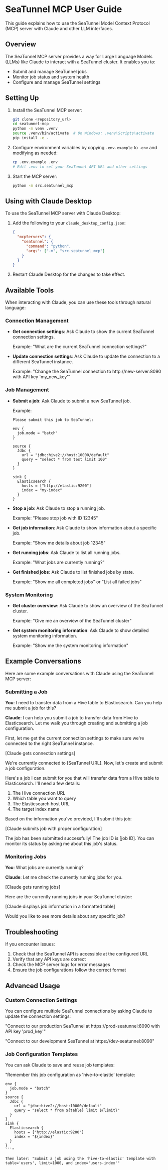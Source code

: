 # SeaTunnel MCP User Guide

This guide explains how to use the SeaTunnel Model Context Protocol (MCP) server with Claude and other LLM interfaces.

## Overview

The SeaTunnel MCP server provides a way for Large Language Models (LLMs) like Claude to interact with a SeaTunnel cluster. It enables you to:

- Submit and manage SeaTunnel jobs
- Monitor job status and system health
- Configure and manage SeaTunnel settings

## Setting Up

1. Install the SeaTunnel MCP server:
   ```bash
   git clone <repository_url>
   cd seatunnel-mcp
   python -m venv .venv
   source .venv/bin/activate  # On Windows: .venv\Scripts\activate
   pip install -e .
   ```

2. Configure environment variables by copying `.env.example` to `.env` and modifying as needed:
   ```bash
   cp .env.example .env
   # Edit .env to set your SeaTunnel API URL and other settings
   ```

3. Start the MCP server:
   ```bash
   python -m src.seatunnel_mcp
   ```

## Using with Claude Desktop

To use the SeaTunnel MCP server with Claude Desktop:

1. Add the following to your `claude_desktop_config.json`:
   ```json
   {
     "mcpServers": {
       "seatunnel": {
         "command": "python",
         "args": ["-m", "src.seatunnel_mcp"]
       }
     }
   }
   ```

2. Restart Claude Desktop for the changes to take effect.

## Available Tools

When interacting with Claude, you can use these tools through natural language:

### Connection Management

- **Get connection settings**: Ask Claude to show the current SeaTunnel connection settings.
  
  Example: "What are the current SeaTunnel connection settings?"

- **Update connection settings**: Ask Claude to update the connection to a different SeaTunnel instance.
  
  Example: "Change the SeaTunnel connection to http://new-server:8090 with API key 'my_new_key'"

### Job Management

- **Submit a job**: Ask Claude to submit a new SeaTunnel job.
  
  Example: 
  ```
  Please submit this job to SeaTunnel:
  
  env {
    job.mode = "batch"
  }
  
  source {
    Jdbc {
      url = "jdbc:hive2://host:10000/default"
      query = "select * from test limit 100"
    }
  }
  
  sink {
    Elasticsearch {
      hosts = ["http://elastic:9200"]
      index = "my-index"
    }
  }
  ```

- **Stop a job**: Ask Claude to stop a running job.
  
  Example: "Please stop job with ID 12345"

- **Get job information**: Ask Claude to show information about a specific job.
  
  Example: "Show me details about job 12345"

- **Get running jobs**: Ask Claude to list all running jobs.
  
  Example: "What jobs are currently running?"

- **Get finished jobs**: Ask Claude to list finished jobs by state.
  
  Example: "Show me all completed jobs" or "List all failed jobs"

### System Monitoring

- **Get cluster overview**: Ask Claude to show an overview of the SeaTunnel cluster.
  
  Example: "Give me an overview of the SeaTunnel cluster"

- **Get system monitoring information**: Ask Claude to show detailed system monitoring information.
  
  Example: "Show me the system monitoring information"

## Example Conversations

Here are some example conversations with Claude using the SeaTunnel MCP server:

### Submitting a Job

**You**: I need to transfer data from a Hive table to Elasticsearch. Can you help me submit a job for this?

**Claude**: I can help you submit a job to transfer data from Hive to Elasticsearch. Let me walk you through creating and submitting a job configuration.

First, let me get the current connection settings to make sure we're connected to the right SeaTunnel instance.

[Claude gets connection settings]

We're currently connected to [SeaTunnel URL]. Now, let's create and submit a job configuration.

Here's a job I can submit for you that will transfer data from a Hive table to Elasticsearch. I'll need a few details:

1. The Hive connection URL
2. Which table you want to query
3. The Elasticsearch host URL
4. The target index name

Based on the information you've provided, I'll submit this job:

[Claude submits job with proper configuration]

The job has been submitted successfully! The job ID is [job ID]. You can monitor its status by asking me about this job's status.

### Monitoring Jobs

**You**: What jobs are currently running?

**Claude**: Let me check the currently running jobs for you.

[Claude gets running jobs]

Here are the currently running jobs in your SeaTunnel cluster:

[Claude displays job information in a formatted table]

Would you like to see more details about any specific job?

## Troubleshooting

If you encounter issues:

1. Check that the SeaTunnel API is accessible at the configured URL
2. Verify that any API keys are correct
3. Check the MCP server logs for error messages
4. Ensure the job configurations follow the correct format

## Advanced Usage

### Custom Connection Settings

You can configure multiple SeaTunnel connections by asking Claude to update the connection settings:

"Connect to our production SeaTunnel at https://prod-seatunnel:8090 with API key 'prod_key'"

"Connect to our development SeaTunnel at https://dev-seatunnel:8090"

### Job Configuration Templates

You can ask Claude to save and reuse job templates:

"Remember this job configuration as 'hive-to-elastic' template:
```
env {
  job.mode = "batch"
}
source {
  Jdbc {
    url = "jdbc:hive2://host:10000/default"
    query = "select * from ${table} limit ${limit}"
  }
}
sink {
  Elasticsearch {
    hosts = ["http://elastic:9200"]
    index = "${index}"
  }
}
```"

Then later: "Submit a job using the 'hive-to-elastic' template with table='users', limit=1000, and index='users-index'" 